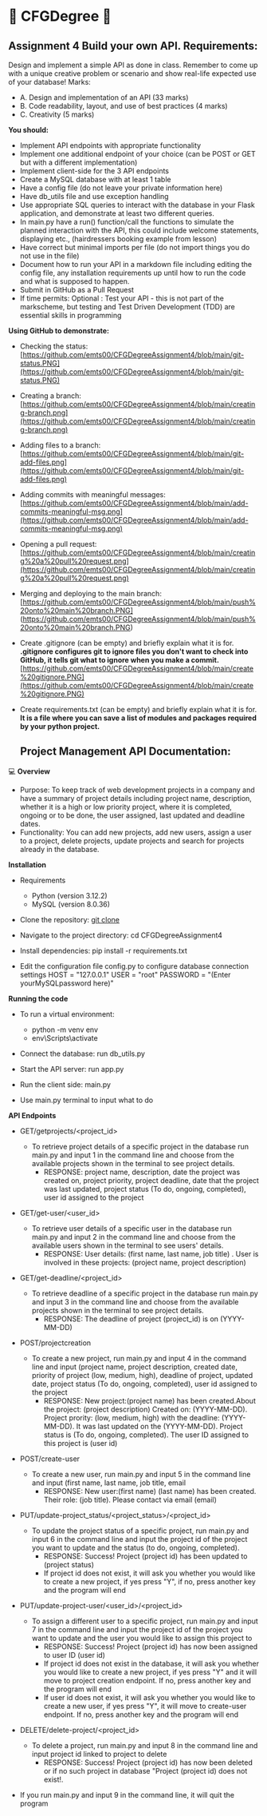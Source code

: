 # :cherry_blossom: CFGDegree :purple_heart:
## Assignment 4 Build your own API. Requirements:
Design and implement a simple API as done in class.
Remember to come up with a unique creative problem or scenario and show real-life expected
use of your database!
Marks:
+ A. Design and implementation of an API (33 marks)
+ B. Code readability, layout, and use of best practices (4 marks)
+ C. Creativity (5 marks)
  
**You should:**
+ Implement API endpoints with appropriate functionality
+ Implement one additional endpoint of your choice (can be POST or GET but with a
different implementation)
+ Implement client-side for the 3 API endpoints
+ Create a MySQL database with at least 1 table
+ Have a config file (do not leave your private information here)
+ Have db_utils file and use exception handling
+ Use appropriate SQL queries to interact with the database in your Flask application, and
demonstrate at least two different queries.
+ In main.py have a run() function/call the functions to simulate the planned interaction
with the API, this could include welcome statements, displaying etc., (hairdressers
booking example from lesson)
+ Have correct but minimal imports per file (do not import things you do not use in the
file)
+ Document how to run your API in a markdown file including editing the config file, any
installation requirements up until how to run the code and what is supposed to happen.
+ Submit in GitHub as a Pull Request
+ If time permits:
Optional : Test your API - this is not part of the markscheme, but testing and Test Driven
Development (TDD) are essential skills in programming

**Using GitHub to demonstrate:**
+ Checking the status: [https://github.com/emts00/CFGDegreeAssignment4/blob/main/git-status.PNG](https://github.com/emts00/CFGDegreeAssignment4/blob/main/git-status.PNG)
+ Creating a branch: [https://github.com/emts00/CFGDegreeAssignment4/blob/main/creating-branch.png](https://github.com/emts00/CFGDegreeAssignment4/blob/main/creating-branch.png)
+ Adding files to a branch:  [https://github.com/emts00/CFGDegreeAssignment4/blob/main/git-add-files.png](https://github.com/emts00/CFGDegreeAssignment4/blob/main/git-add-files.png)
+ Adding commits with meaningful messages: [https://github.com/emts00/CFGDegreeAssignment4/blob/main/add-commits-meaningful-msg.png](https://github.com/emts00/CFGDegreeAssignment4/blob/main/add-commits-meaningful-msg.png) 
+ Opening a pull request: [https://github.com/emts00/CFGDegreeAssignment4/blob/main/creating%20a%20pull%20request.png](https://github.com/emts00/CFGDegreeAssignment4/blob/main/creating%20a%20pull%20request.png)
+ Merging and deploying to the main branch: [https://github.com/emts00/CFGDegreeAssignment4/blob/main/push%20onto%20main%20branch.PNG] (https://github.com/emts00/CFGDegreeAssignment4/blob/main/push%20onto%20main%20branch.PNG)

+ Create .gitignore (can be empty) and briefly explain what it is for. **.gitignore configures git to ignore files you don't want to check into GitHub, it tells git what to ignore when you make a commit.** [https://github.com/emts00/CFGDegreeAssignment4/blob/main/create%20gitignore.PNG](https://github.com/emts00/CFGDegreeAssignment4/blob/main/create%20gitignore.PNG)
  
+ Create requirements.txt (can be empty) and briefly explain what it is for. **It is a file where you can save a list of modules and packages required by your python project.**

  ## Project Management API Documentation: 
:computer: **Overview**
+ Purpose: To keep track of web development projects in a company and have a summary of project details including project name, description, whether it is a high or low priority project, where it is completed, ongoing or to be done, the user assigned, last updated and deadline dates.
+ Functionality: You can add new projects, add new users, assign a user to a project, delete projects, update projects and search for projects already in the database.

**Installation**
+ Requirements
  + Python (version 3.12.2)
  + MySQL (version 8.0.36)

+ Clone the repository: [git clone](https://github.com/emts00/CFGDegreeAssignment4.git)
+ Navigate to the project directory: cd CFGDegreeAssignment4
+ Install dependencies: pip install -r requirements.txt
+ Edit the configuration file config.py to configure database connection settings
  HOST = "127.0.0.1"
  USER = "root"
  PASSWORD = "(Enter yourMySQLpassword here)"

**Running the code**
+ To run a virtual environment:
  + python -m venv env
  + env\Scripts\activate
  
+ Connect the database: run db_utils.py
+ Start the API server: run app.py
+ Run the client side: main.py
+ Use main.py terminal to input what to do


**API Endpoints**
+ GET/getprojects/<project_id>
  + To retrieve project details of a specific project in the database run main.py and input 1 in the command line and choose from the available projects shown in the terminal to see project details.
    + RESPONSE: project name, description, date the project was created on, project priority, project deadline, date that the project was last updated, project status (To do, ongoing, completed), user id assigned to the project


+ GET/get-user/<user_id>
  + To retrieve user details of a specific user in the database run main.py and input 2 in the command line and choose from the available users shown in the terminal to see users' details.
    + RESPONSE: User details: (first name, last name, job title) . User is involved in these projects: (project name, project description)

   
+ GET/get-deadline/<project_id>
  + To retrieve deadline of a specific project in the database run main.py and input 3 in the command line and choose from the available projects shown in the terminal to see project details.
    + RESPONSE: The deadline of project (project_id) is on (YYYY-MM-DD)


+ POST/projectcreation
  + To create a new project, run main.py and input 4 in the command line and input (project name, project description, created date, priority of project (low, medium, high), deadline of project, updated date, project status (To do, ongoing, completed), user id assigned to the project
    + RESPONSE: New project:(project name) has been created.About the project: (project description) Created on: (YYYY-MM-DD). Project prority: (low, medium, high) with the deadline: (YYYY-MM-DD). It was last updated on the (YYYY-MM-DD). Project status is (To do, ongoing, completed). The user ID assigned to this project is (user id)


+ POST/create-user
  + To create a new user, run main.py and input 5 in the command line and input (first name, last name, job title, email
    + RESPONSE: New user:(first name) (last name) has been created. Their role: (job title). Please contact via email (email)

 
+ PUT/update-project_status/<project_status>/<project_id>
  + To update the project status of a specific project, run main.py and input 6 in the command line and input the project id of the project you want to update and the status (to do, ongoing, completed). 
    + RESPONSE: Success! Project (project id) has been updated to (project status)
    + If project id does not exist, it will ask you whether you would like to create a new project, if yes press "Y", if no, press another key and the program will end

 
+ PUT/update-project-user/<user_id>/<project_id>
  + To assign a different user to a specific project, run main.py and input 7 in the command line and input the project id of the project you want to update and the user you would like to assign this project to 
    + RESPONSE: Success! Project (project id) has now been assigned to user ID (user id)
    + If project id does not exist in the database, it will ask you whether you would like to create a new project, if yes press "Y" and it will move to project creation endpoint. If no, press another key and the program will end
    + If user id does not exist, it will ask you whether you would like to create a new user, if yes press "Y", it will move to create-user endpoint. If no, press another key and the program will end

 
+ DELETE/delete-project/<project_id>
  + To delete a project, run main.py and input 8 in the command line and input project id linked to project to delete
    + RESPONSE: Success! Project (project id) has now been deleted or if no such project in database "Project (project id) does not exist!.

+ If you run main.py and input 9 in the command line, it will quit the program
      
